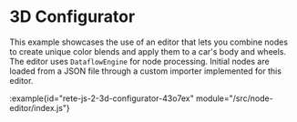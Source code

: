 # 3D Configurator

This example showcases the use of an editor that lets you combine nodes to create unique color blends and apply them to a car's body and wheels. The editor uses `DataflowEngine` for node processing. Initial nodes are loaded from a JSON file through a custom importer implemented for this editor.

:example{id="rete-js-2-3d-configurator-43o7ex" module="/src/node-editor/index.js"}
